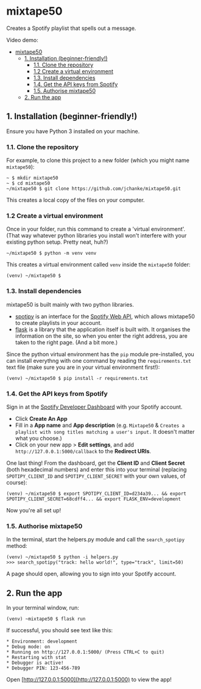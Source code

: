 # mixtape50

Creates a Spotify playlist that spells out a message.

Video demo: 

- [mixtape50](#mixtape50)
  - [1. Installation (beginner-friendly!)](#1-installation-beginner-friendly)
    - [1.1. Clone the repository](#11-clone-the-repository)
    - [1.2 Create a virtual environment](#12-create-a-virtual-environment)
    - [1.3. Install dependencies](#13-install-dependencies)
    - [1.4. Get the API keys from Spotify](#14-get-the-api-keys-from-spotify)
    - [1.5. Authorise mixtape50](#15-authorise-mixtape50)
  - [2. Run the app](#2-run-the-app)

## 1. Installation (beginner-friendly!)

Ensure you have Python 3 installed on your machine.

### 1.1. Clone the repository

For example, to clone this project to a new folder (which you might name `mixtape50`):

    ~ $ mkdir mixtape50
    ~ $ cd mixtape50
    ~/mixtape50 $ git clone https://github.com/jchanke/mixtape50.git

This creates a local copy of the files on your computer.

### 1.2 Create a virtual environment

Once in your folder, run this command to create a 'virtual environment'. (That way whatever python libraries you install won't interfere with your existing python setup. Pretty neat, huh?)

    ~/mixtape50 $ python -m venv venv

This creates a virtual environment called `venv` inside the `mixtape50` folder:

    (venv) ~/mixtape50 $

### 1.3. Install dependencies

mixtape50 is built mainly with two python libraries.

* [spotipy](https://spotipy.readthedocs.io/en/2.19.0/) is an interface for the [Spotify Web API](https://developer.spotify.com/documentation/web-api/), which allows mixtape50 to create playlists in your account.
* [flask](https://flask.palletsprojects.com/en/2.0.x/) is a library that the application itself is built with. It organises the information on the site, so when you enter the right address, you are taken to the right page. (And a bit more.)

Since the python virtual environment has the `pip` module pre-installed, you can install everythng with one command by reading the `requirements.txt` text file (make sure you are in your virtual environment first!):

    (venv) ~/mixtape50 $ pip install -r requirements.txt

### 1.4. Get the API keys from Spotify

Sign in at the [Spotify Developer Dashboard](https://developer.spotify.com/dashboard/) with your Spotify account.

* Click **Create An App**
* Fill in a **App name** and **App description** (e.g. `Mixtape50` & `Creates a playlist with song titles matching a user's input.` It doesn't matter what you choose.)
* Click on your new app > **Edit settings**, and add `http://127.0.0.1:5000/callback` to the **Redirect URIs**.

One last thing! From the dashboard, get the **Client ID** and **Client Secret** (both hexadecimal numbers) and enter this into your terminal (replacing `SPOTIPY_CLIENT_ID` and `SPOTIPY_CLIENT_SECRET` with your own values, of course):

    (venv) ~/mixtape50 $ export SPOTIPY_CLIENT_ID=d234a39... && export SPOTIPY_CLIENT_SECRET=68cdff4... && export FLASK_ENV=development

Now you're all set up!

### 1.5. Authorise mixtape50

In the terminal, start the helpers.py module and call the `search_spotipy` method:

    (venv) ~/mixtape50 $ python -i helpers.py
    >>> search_spotipy("track: hello world!", type="track", limit=50)

A page should open, allowing you to sign into your Spotify account.

## 2. Run the app

In your terminal window, run:

    (venv) ~mixtape50 $ flask run

If successful, you should see text like this:

    * Environment: development
    * Debug mode: on
    * Running on http://127.0.0.1:5000/ (Press CTRL+C to quit)
    * Restarting with stat
    * Debugger is active!
    * Debugger PIN: 123-456-789

Open [http://127.0.0.1:5000](http://127.0.0.1:5000) to view the app!